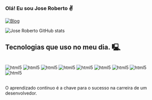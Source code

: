 ### Olá! Eu sou Jose Roberto ✌️

[![Blog](https://img.shields.io/badge/LinkedIn-0077B5?style=for-the-badge&logo=linkedin&logoColor=white)](https://www.linkedin.com/in/jr-amaral/)


![Jose Roberto GitHub stats](https://github-readme-stats.vercel.app/api?username=jramaral&show_icons=true&theme=dracula)

## Tecnologias que uso no meu dia. 🖳

<div style="display: inline_block"><br>
    <img align="center" 
    alt="html5" src="https://img.shields.io/badge/Azure_DevOps-0078D7?style=flat-square&logo=azure-devops&logoColor=white">
    <img align="center" 
    alt="html5" src="https://img.shields.io/badge/Microsoft%20SQL%20Server-CC2927?style=flat-square&logo=microsoft%20sql%20server&logoColor=white">
    <img align="center" 
    alt="html5" src="https://img.shields.io/badge/.NET-5C2D91?style=flat-square&logo=.net&logoColor=white">
    <img align="center" 
    alt="html5" src="https://img.shields.io/badge/JavaScript-F7DF1E?style=v&logo=javascript&logoColor=black">
    <img align="center" 
    alt="html5" src="https://img.shields.io/badge/C%23-239120?style=flat-square&logo=c-sharp&logoColor=black">
    <img align="center" 
    alt="html5" src="https://img.shields.io/badge/React-20232A?style=flat-square&logo=react&logoColor=61DAFB">
    <img align="center" 
    alt="html5" src="https://img.shields.io/badge/Angular-DD0031?style=flat-square&logo=angular&logoColor=white">
    <img align="center" 
    alt="html5" src="https://img.shields.io/badge/Vue.js-35495E?style=flat-square&logo=vue.js&logoColor=4FC08D">
        <img align="center" 
    alt="html5" src="https://img.shields.io/badge/GIT-E44C30?style=flat-square&logo=git&logoColor=white">
</div>
<br>
<p>O aprendizado contínuo é a chave para o sucesso na carreira de um desenvolvedor.</p>
